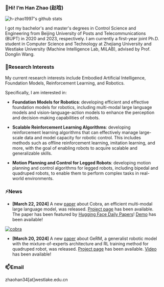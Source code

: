 ### 👋Hi! I’m Han Zhao (赵晗)

![h-zhao1997's github stats](https://github-readme-stats.vercel.app/api?username=h-zhao1997&show_icons=true&theme=tokyonight)

I got my bachelor's and master's degrees in Control Science and Engineering from Beijing University of Posts and Telecommunications (BUPT) in 2020 and 2023, respectively. I am currently a first-year joint Ph.D. student in Computer Science and Technology at Zhejiang University and Westlake University (Machine Intelligence Lab, MiLAB), advised by Prof. Donglin Wang.

### 🔭Research Interests
My current research interests include Embodied Artificial Intelligence, Foundation Models, Reinforcement Learning, and Robotics. 

Specifically, I am interested in:
- **Foundation Models for Robotics**: developing efficient and effective foundation models for robotics, including multi-modal large language models and vision-language-action models to enhance the perception and decision-making capabilities of robots.

- **Scalable Reinforcement Learning Algorithms**: developing reinforcement learning algorithms that can effectively manage large-scale data and model capacity for robotic control. This includes methods such as offline reinforcement learning, imitation learning, and more, with the goal of enabling robots to acquire scalable and generalizable skills.

- **Motion Planning and Control for Legged Robots**: developing motion planning and control algorithms for legged robots, including bipedal and quadruped robots, to enable them to perform complex tasks in real-world environments.

### ⚡News
* **[March 22, 2024]** A new [paper](https://arxiv.org/abs/2403.14520) about Cobra, an efficient multi-modal large language model, was released. [Project page](https://sites.google.com/view/cobravlm) has been available. The paper has been featured by [Hugging Face Daily Papers](https://huggingface.co/papers?date=2024-03-22)! [Demo](https://huggingface.co/spaces/han1997/cobra) has been available!

[![cobra](https://github-readme-stats.vercel.app/api/pin?username=h-zhao1997&repo=cobra&theme=radical)](https://github.com/h-zhao1997/cobra)

* **[March 20, 2024]** A new [paper](https://arxiv.org/abs/2403.13358) about GeRM, a generalist robotic model with the mixture-of-experts architecture and RL training method for quadruped robot, was released. [Project page](https://songwxuan.github.io/GeRM/) has been available. [Video](https://www.youtube.com/watch?v=tjgIxsXW0JU) has been available!

### 📫Email
zhaohan34[at]westlake.edu.cn

<!--
**h-zhao1997/h-zhao1997** is a ✨ _special_ ✨ repository because its `README.md` (this file) appears on your GitHub profile.

Here are some ideas to get you started:

- 🔭 I’m currently working on ...
- 🌱 I’m currently learning ...
- 👯 I’m looking to collaborate on ...
- 🤔 I’m looking for help with ...
- 💬 Ask me about ...
- 📫 How to reach me: ...
- 😄 Pronouns: ...
- ⚡ Fun fact: ...
-->

